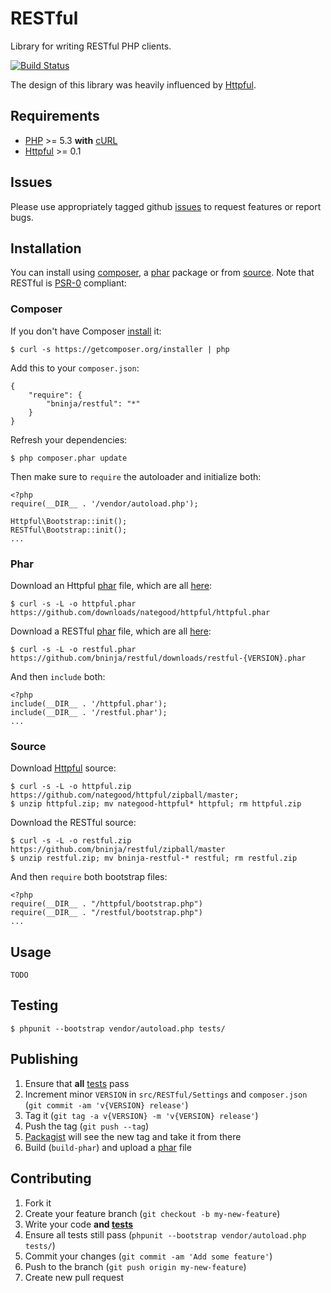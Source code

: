 # RESTful

Library for writing RESTful PHP clients.

[![Build Status](https://secure.travis-ci.org/bninja/restful.png)](http://travis-ci.org/bninja/restful)

The design of this library was heavily influenced by [Httpful](https://github.com/nategood/httpful). 

## Requirements

- [PHP](http://www.php.net) >= 5.3 **with** [cURL](http://www.php.net/manual/en/curl.installation.php)
- [Httpful](https://github.com/nategood/httpful) >= 0.1
    
## Issues

Please use appropriately tagged github [issues](https://github.com/bninja/restful/issues) to request features or report bugs.

## Installation

You can install using [composer](#composer), a [phar](#phar) package or from [source](#source). Note that RESTful is [PSR-0](https://github.com/php-fig/fig-standards/blob/master/accepted/PSR-0.md) compliant:

### Composer

If you don't have Composer [install](http://getcomposer.org/doc/00-intro.md#installation) it:

    $ curl -s https://getcomposer.org/installer | php

Add this to your `composer.json`: 

    {
        "require": {
            "bninja/restful": "*"
        }
    }
    
Refresh your dependencies:

    $ php composer.phar update
    

Then make sure to `require` the autoloader and initialize both:
    
    <?php
    require(__DIR__ . '/vendor/autoload.php');
    
    Httpful\Bootstrap::init();
    RESTful\Bootstrap::init();
    ...

### Phar

Download an Httpful [phar](http://php.net/manual/en/book.phar.php) file, which are all [here](https://github.com/nategood/httpful/downloads):    
    
    $ curl -s -L -o httpful.phar https://github.com/downloads/nategood/httpful/httpful.phar

Download a RESTful [phar](http://php.net/manual/en/book.phar.php) file, which are all [here](https://github.com/bninja/restful/downloads):

    $ curl -s -L -o restful.phar https://github.com/bninja/restful/downloads/restful-{VERSION}.phar
    
And then `include` both:

    <?php
    include(__DIR__ . '/httpful.phar');
    include(__DIR__ . '/restful.phar');
    ...

### Source

Download [Httpful](https://github.com/nategood/httpful) source:

    $ curl -s -L -o httpful.zip https://github.com/nategood/httpful/zipball/master;
    $ unzip httpful.zip; mv nategood-httpful* httpful; rm httpful.zip

Download the RESTful source:

    $ curl -s -L -o restful.zip https://github.com/bninja/restful/zipball/master
    $ unzip restful.zip; mv bninja-restful-* restful; rm restful.zip

And then `require` both bootstrap files:

    <?php
    require(__DIR__ . "/httpful/bootstrap.php")
    require(__DIR__ . "/restful/bootstrap.php")
    ...

## Usage

	TODO

## Testing
    
    $ phpunit --bootstrap vendor/autoload.php tests/

## Publishing

1. Ensure that **all** [tests](#testing) pass
2. Increment minor `VERSION` in `src/RESTful/Settings` and `composer.json` (`git commit -am 'v{VERSION} release'`)
3. Tag it (`git tag -a v{VERSION} -m 'v{VERSION} release'`)
4. Push the tag (`git push --tag`)
5. [Packagist](http://packagist.org/packages/bninja/restful) will see the new tag and take it from there
6. Build (`build-phar`) and upload a [phar](http://php.net/manual/en/book.phar.php) file 

## Contributing

1. Fork it
2. Create your feature branch (`git checkout -b my-new-feature`)
3. Write your code **and [tests](#testing)**
4. Ensure all tests still pass (`phpunit --bootstrap vendor/autoload.php tests/`)
5. Commit your changes (`git commit -am 'Add some feature'`)
6. Push to the branch (`git push origin my-new-feature`)
7. Create new pull request
